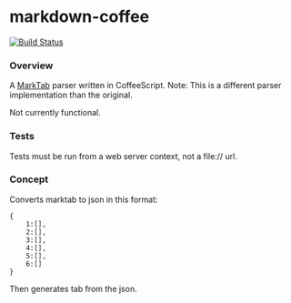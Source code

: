 # markdown-coffee
[![Build Status](https://travis-ci.org/russplaysguitar/marktab-coffee.png)](https://travis-ci.org/russplaysguitar/marktab-coffee)

### Overview
A [MarkTab](https://github.com/cknadler/marktab) parser written in CoffeeScript. Note: This is a different parser implementation than the original.

Not currently functional.

### Tests
Tests must be run from a web server context, not a file:// url.

### Concept
Converts marktab to json in this format:

	{
		1:[],
		2:[],
		3:[],
		4:[],
		5:[],
		6:[]
	}

Then generates tab from the json.